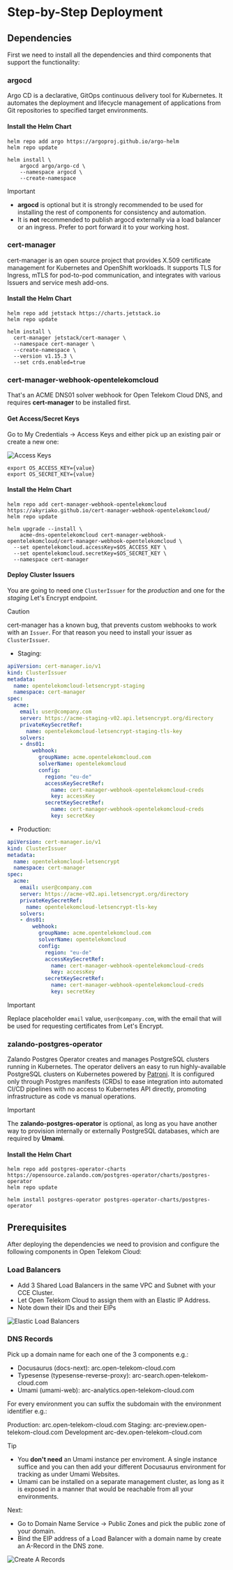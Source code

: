 # Step-by-Step Deployment

## Dependencies

First we need to install all the dependencies and third components that support the functionality:

### argocd

Argo CD is a declarative, GitOps continuous delivery tool for Kubernetes. It automates the deployment and lifecycle management of applications from Git repositories to specified target environments.

#### Install the Helm Chart

```shell
helm repo add argo https://argoproj.github.io/argo-helm
helm repo update

helm install \
    argocd argo/argo-cd \
    --namespace argocd \
    --create-namespace
```

> [!IMPORTANT]
> - **argocd** is optional but it is strongly recommended to be used for installing the rest of components for consistency and automation.
> - It is **not** recommended to publish argocd externally via a load balancer or an ingress. Prefer to port forward it to your working host. 

### cert-manager

cert-manager is an open source project that provides X.509 certificate management for Kubernetes and OpenShift workloads. It supports TLS for Ingress, mTLS for pod-to-pod communication, and integrates with various Issuers and service mesh add-ons. 

#### Install the Helm Chart

```shell
helm repo add jetstack https://charts.jetstack.io 
helm repo update 

helm install \
  cert-manager jetstack/cert-manager \
  --namespace cert-manager \
  --create-namespace \
  --version v1.15.3 \
  --set crds.enabled=true
```

### cert-manager-webhook-opentelekomcloud

That's an ACME DNS01 solver webhook for Open Telekom Cloud DNS, and requires **cert-manager** to be installed first.

#### Get Access/Secret Keys

Go to My Credentials -> Access Keys and either pick up an existing pair or create a new one:

![Access Keys](<assets/images/Screenshot from 2024-09-07 11-33-33.png>)

```shell
export OS_ACCESS_KEY={value}
export OS_SECRET_KEY={value}
```

#### Install the Helm Chart

```shell
helm repo add cert-manager-webhook-opentelekomcloud https://akyriako.github.io/cert-manager-webhook-opentelekomcloud/
helm repo update

helm upgrade --install \
    acme-dns-opentelekomcloud cert-manager-webhook-opentelekomcloud/cert-manager-webhook-opentelekomcloud \
  --set opentelekomcloud.accessKey=$OS_ACCESS_KEY \
  --set opentelekomcloud.secretKey=$OS_SECRET_KEY \
  --namespace cert-manager
```

#### Deploy Cluster Issuers

You are going to need one `ClusterIssuer` for the *production* and one for the *staging* Let's Encrypt endpoint. 

> [!CAUTION]
> cert-manager has a known bug, that prevents custom webhooks to work with an `Issuer`. For that reason you need to install your issuer as `ClusterIssuer`.

- Staging:

```yaml
apiVersion: cert-manager.io/v1
kind: ClusterIssuer
metadata:
  name: opentelekomcloud-letsencrypt-staging
  namespace: cert-manager
spec:
  acme:
    email: user@company.com
    server: https://acme-staging-v02.api.letsencrypt.org/directory
    privateKeySecretRef:
      name: opentelekomcloud-letsencrypt-staging-tls-key
    solvers:
    - dns01:
        webhook:
          groupName: acme.opentelekomcloud.com
          solverName: opentelekomcloud
          config:
            region: "eu-de"
            accessKeySecretRef:
              name: cert-manager-webhook-opentelekomcloud-creds
              key: accessKey
            secretKeySecretRef:
              name: cert-manager-webhook-opentelekomcloud-creds
              key: secretKey
```

- Production:

```yaml
apiVersion: cert-manager.io/v1
kind: ClusterIssuer
metadata:
  name: opentelekomcloud-letsencrypt
  namespace: cert-manager
spec:
  acme:
    email: user@company.com
    server: https://acme-v02.api.letsencrypt.org/directory
    privateKeySecretRef:
      name: opentelekomcloud-letsencrypt-tls-key
    solvers:
    - dns01:
        webhook:
          groupName: acme.opentelekomcloud.com
          solverName: opentelekomcloud
          config:
            region: "eu-de"
            accessKeySecretRef:
              name: cert-manager-webhook-opentelekomcloud-creds
              key: accessKey
            secretKeySecretRef:
              name: cert-manager-webhook-opentelekomcloud-creds
              key: secretKey
```

> [!IMPORTANT]
> Replace placeholder `email` value, `user@company.com`, with the email that will be used for requesting certificates from Let's Encrypt.

### zalando-postgres-operator

Zalando Postgres Operator creates and manages PostgreSQL clusters running in Kubernetes. The operator delivers an easy to run highly-available PostgreSQL clusters on Kubernetes powered by [Patroni](https://github.com/patroni/patroni). It is configured only through Postgres manifests (CRDs) to ease integration into automated CI/CD pipelines with no access to Kubernetes API directly, promoting infrastructure as code vs manual operations.

> [!IMPORTANT]
> The **zalando-postgres-operator** is optional, as long as you have another way to provision internally or externally PostgreSQL databases, which are required by **Umami**. 

#### Install the Helm Chart

```shell
helm repo add postgres-operator-charts https://opensource.zalando.com/postgres-operator/charts/postgres-operator
helm repo update

helm install postgres-operator postgres-operator-charts/postgres-operator
```

## Prerequisites

After deploying the dependencies we need to provision and configure the following components in Open Telekom Cloud:

### Load Balancers

- Add 3 Shared Load Balancers in the same VPC and Subnet with your CCE Cluster. 
- Let Open Telekom Cloud to assign them with an Elastic IP Address.
- Note down their IDs and their EIPs

![Elastic Load Balancers](<assets/images/Screenshot from 2024-09-07 11-49-47.png>)

### DNS Records

Pick up a domain name for each one of the 3 components e.g.:

- Docusaurus (docs-next): arc.open-telekom-cloud.com 
- Typesense (typesense-reverse-proxy): arc-search.open-telekom-cloud.com
- Umami (umami-web): arc-analytics.open-telekom-cloud.com

For every environment you can suffix the subdomain with the environment identifier e.g.:

Production: arc.open-telekom-cloud.com
Staging: arc-preview.open-telekom-cloud.com
Development arc-dev.open-telekom-cloud.com

> [!TIP]
> - You **don't need** an Umami instance per enviroment. A single instance suffice and you can then add your different Docusaurus environment for tracking as under Umami Websites.
> - Umami can be installed on a separate management cluster, as long as it is exposed in a manner that would be reachable from all your environments.

Next:

- Go to Domain Name Service -> Public Zones and pick the public zone of your domain.
- Bind the EIP address of a Load Balancer with a domain name by create an A-Record in the DNS zone.

![Create A Records](<assets/images/Screenshot from 2024-09-07 12-50-54.png>)


